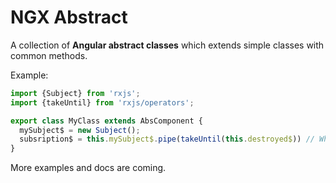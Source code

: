 # NGX Abstract

A collection of **Angular abstract classes** which extends simple classes with common methods. 

Example:

```ts
import {Subject} from 'rxjs';
import {takeUntil} from 'rxjs/operators';

export class MyClass extends AbsComponent {
  mySubject$ = new Subject();
  subsription$ = this.mySubject$.pipe(takeUntil(this.destroyed$)) // Where `this.destroyed$` is part of `AbsComponent`
}
```

More examples and docs are coming.
